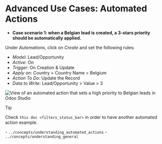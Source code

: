 # Advanced Use Cases: Automated Actions

  - **Case scenario 1: when a Belgian lead is created, a 3-stars
    priority should be automatically applied.**

Under *Automations*, click on *Create* and set the following rules:

  - *Model*: Lead/Opportunity
  - *Active*: On
  - *Trigger*: On Creation & Update
  - *Apply on*: Country \> Country Name = Belgium
  - *Action To Do*: Update the Record
  - *Data to Write*: Lead/Opportunity \> Value \> 3

![View of an automated action that sets a high priority to Belgian leads
in Odoo Studio](automated_actions/hight_priority_leads.png)

<div class="tip">

<div class="title">

Tip

</div>

Check `this doc <filters_status_bar>` in order to have another automated
action example.

</div>

<div class="seealso">

\- `../concepts/understanding_automated_actions` -
`../concepts/understanding_general`

</div>
